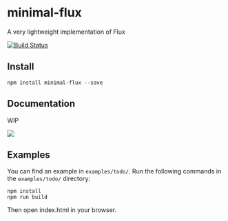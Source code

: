 minimal-flux
=========

A very lightweight implementation of Flux

[![Build Status](https://travis-ci.org/malte-wessel/minimal-flux.svg?branch=master)](https://travis-ci.org/malte-wessel/minimal-flux)

## Install

````
npm install minimal-flux --save
````

## Documentation

WIP

![](https://github.com/malte-wessel/minimal-flux/blob/master/docs/images/overview.png)


## Examples

You can find an example in `examples/todo/`. Run the following commands in the `examples/todo/` directory:

````
npm install
npm run build
````

Then open index.html in your browser.
